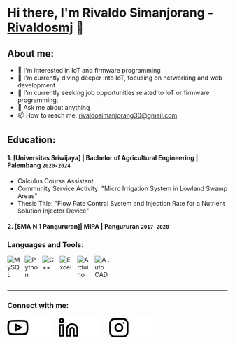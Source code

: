# Hi there, I'm Rivaldo Simanjorang - [Rivaldosmj](https://www.youtube.com/@rivaldosimanjorang5402) 👋
## About me:
- 🔭 I'm interested in IoT and firmware programming
- 🌱 I'm currently diving deeper into IoT, focusing on networking and web development
- 👯 I'm currently seeking job opportunities related to IoT or firmware programming.
- 💬 Ask me about anything
- 📫 How to reach me: rivaldosimanjorang30@gmail.com

## Education:

#### 1. [Universitas Sriwijaya] | Bachelor of Agricultural Engineering | Palembang `2020-2024`
   - Calculus Course Assistant
   - Community Service Activity: "Micro Irrigation System in Lowland Swamp Areas"
   - Thesis Title: "Flow Rate Control System and Injection Rate for a Nutrient Solution Injector Device"
 #### 2. [SMA N 1 Pangururan]| MIPA | Pangururan `2017-2020`

### Languages and Tools:

[<img align="left" alt="MySQL" width="30px" src="https://cdn.jsdelivr.net/gh/devicons/devicon/icons/mysql/mysql-original.svg" style="padding-right:10px;" />][webdev]
[<img align="left" alt="Python" width="30px" src="https://upload.wikimedia.org/wikipedia/commons/thumb/c/c3/Python-logo-notext.svg/110px-Python-logo-notext.svg.png?20100317150552" style="padding-right:10px;" />][webdev]
[<img align="left" alt="C++" width="30px" src="https://encrypted-tbn0.gstatic.com/images?q=tbn:ANd9GcQqgVM48hrlZybd4nWWsvkYUYw-sw_guXOjAg&s" style="padding-right:10px;" />][webdev]
[<img align="left" alt="Excel" width="30px" src="https://is2-ssl.mzstatic.com/image/thumb/Purple126/v4/a8/fd/5a/a8fd5a84-c6f1-355f-3b9f-6e86598efaa3/XCEL.png/1200x630bb.png" style="padding-right:10px;" />][webdev]
[<img align="left" alt="Arduino" width="30px" src="https://upload.wikimedia.org/wikipedia/commons/8/87/Arduino_Logo.svg" style="padding-right:10px;" />][webdev]
[<img align="left" alt="AutoCAD" width="30px" src="https://encrypted-tbn0.gstatic.com/images?q=tbn:ANd9GcQsg8FIa2eWzLpJwFYAD0HFkPz1c5NDP5wRbA&s" style="padding-right:0px;" />][webdev].

<br />
<br />

---
### Connect with me:
[![website](./img/youtube-light.svg)](https://youtube.com/@rivaldosimanjorang5402?si=8xs_E4GZg5OarOBx#gh-light-mode-only)
[![website](./img/youtube-dark.svg)](https://youtube.com/@rivaldosimanjorang5402?si=8xs_E4GZg5OarOBx#gh-dark-mode-only)
&nbsp;&nbsp;
[![website](./img/linkedin-light.svg)](https://www.linkedin.com/in/rivaldo-simanjorang-0a1222238/#gh-light-mode-only)
[![website](./img/linkedin-dark.svg)](https://www.linkedin.com/in/rivaldo-simanjorang-0a1222238/#gh-dark-mode-only)
&nbsp;&nbsp;
[![website](./img/instagram-light.svg)](https://www.instagram.com/rivaldosimanjorang30/#gh-light-mode-only)
[![website](./img/instagram-dark.svg)](https://www.instagram.com/rivaldosimanjorang30/#gh-dark-mode-only)



[webdev]: https://github.com/Rivaldosmj/Rivaldosmj/
